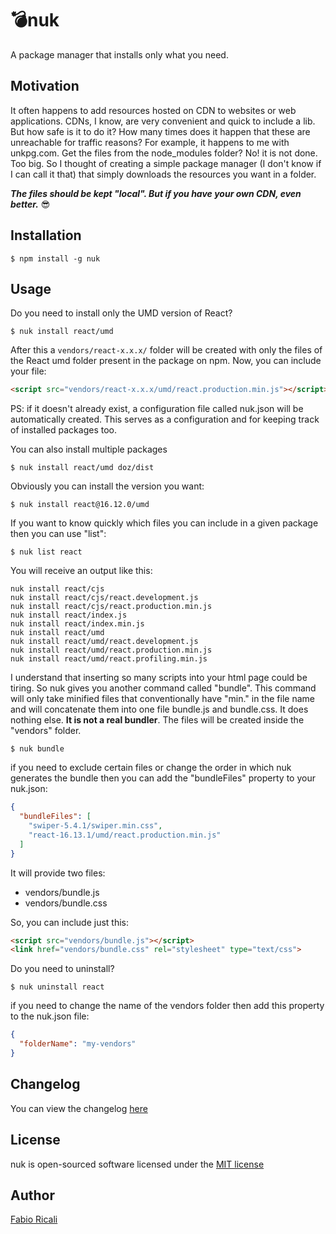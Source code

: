 # 💣nuk
A package manager that installs only what you need.

## Motivation
It often happens to add resources hosted on CDN to websites or web applications. CDNs, I know, are very convenient and 
quick to include a lib. But how safe is it to do it? How many times does it happen that these are unreachable 
for traffic reasons? For example, it happens to me with unkpg.com. Get the files from the node_modules folder? No! 
it is not done. Too big. So I thought of creating a simple package manager (I don't know if I can call it that) that 
simply downloads the resources you want in a folder.

***The files should be kept "local". But if you have your own CDN, even better.*** 😎

## Installation
```
$ npm install -g nuk
```

## Usage

Do you need to install only the UMD version of React?
```
$ nuk install react/umd
```

After this a `vendors/react-x.x.x/` folder will be created with only the files of the React umd folder present in the package on npm.
Now, you can include your file:
```html
<script src="vendors/react-x.x.x/umd/react.production.min.js"></script>
```

PS: if it doesn't already exist, a configuration file called nuk.json will be automatically created. This serves as 
a configuration and for keeping track of installed packages too.

You can also install multiple packages
```
$ nuk install react/umd doz/dist
```

Obviously you can install the version you want:
```
$ nuk install react@16.12.0/umd
```

If you want to know quickly which files you can include in a given package then you can use "list":
```
$ nuk list react
```

You will receive an output like this:
```
nuk install react/cjs
nuk install react/cjs/react.development.js
nuk install react/cjs/react.production.min.js
nuk install react/index.js
nuk install react/index.min.js
nuk install react/umd
nuk install react/umd/react.development.js
nuk install react/umd/react.production.min.js
nuk install react/umd/react.profiling.min.js
```

I understand that inserting so many scripts into your html page could be tiring. So nuk gives you another command called 
"bundle". This command will only take minified files that conventionally have "min." in the file name and will concatenate 
them into one file bundle.js and bundle.css. It does nothing else. 
**It is not a real bundler**. The files will be created inside the "vendors" folder.
```
$ nuk bundle
```

if you need to exclude certain files or change the order in which nuk generates the bundle then you can add 
the "bundleFiles" property to your nuk.json:
```json
{
  "bundleFiles": [
    "swiper-5.4.1/swiper.min.css",
    "react-16.13.1/umd/react.production.min.js"  
  ]
}
```

It will provide two files:
- vendors/bundle.js
- vendors/bundle.css

So, you can include just this:
```html
<script src="vendors/bundle.js"></script>
<link href="vendors/bundle.css" rel="stylesheet" type="text/css">
```

Do you need to uninstall?
```
$ nuk uninstall react
```

if you need to change the name of the vendors folder then add this property to the nuk.json file:
```json
{
  "folderName": "my-vendors"
}
```

## Changelog
You can view the changelog <a target="_blank" href="https://github.com/fabioricali/nuk/blob/master/CHANGELOG.md">here</a>

## License
nuk is open-sourced software licensed under the <a target="_blank" href="http://opensource.org/licenses/MIT">MIT license</a>

## Author
<a target="_blank" href="http://rica.li">Fabio Ricali</a>